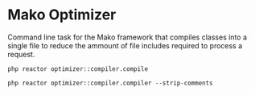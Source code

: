 # Mako Optimizer

Command line task for the Mako framework that compiles classes into a single file to reduce the ammount of file includes required to process a request.

	php reactor optimizer::compiler.compile

	php reactor optimizer::compiler.compiler --strip-comments
